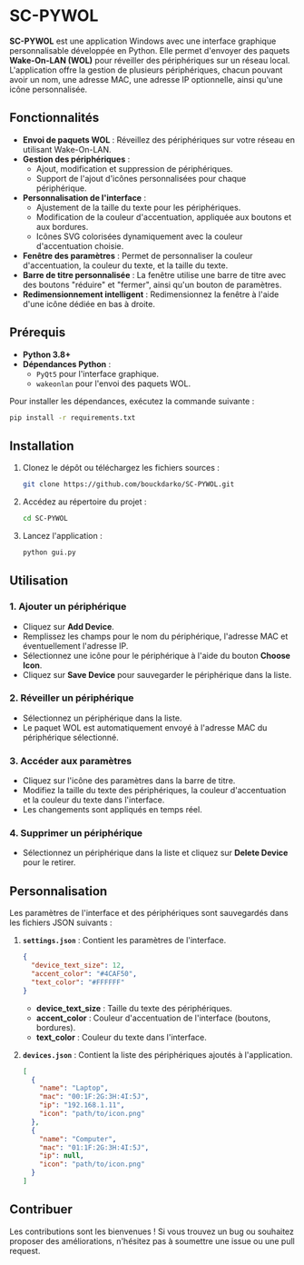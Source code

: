 
# SC-PYWOL

**SC-PYWOL** est une application Windows avec une interface graphique personnalisable développée en Python. Elle permet d'envoyer des paquets **Wake-On-LAN (WOL)** pour réveiller des périphériques sur un réseau local. L'application offre la gestion de plusieurs périphériques, chacun pouvant avoir un nom, une adresse MAC, une adresse IP optionnelle, ainsi qu'une icône personnalisée.

## Fonctionnalités

- **Envoi de paquets WOL** : Réveillez des périphériques sur votre réseau en utilisant Wake-On-LAN.
- **Gestion des périphériques** :
  - Ajout, modification et suppression de périphériques.
  - Support de l'ajout d'icônes personnalisées pour chaque périphérique.
- **Personnalisation de l'interface** :
  - Ajustement de la taille du texte pour les périphériques.
  - Modification de la couleur d'accentuation, appliquée aux boutons et aux bordures.
  - Icônes SVG colorisées dynamiquement avec la couleur d'accentuation choisie.
- **Fenêtre des paramètres** : Permet de personnaliser la couleur d'accentuation, la couleur du texte, et la taille du texte.
- **Barre de titre personnalisée** : La fenêtre utilise une barre de titre avec des boutons "réduire" et "fermer", ainsi qu'un bouton de paramètres.
- **Redimensionnement intelligent** : Redimensionnez la fenêtre à l'aide d'une icône dédiée en bas à droite.

## Prérequis

- **Python 3.8+**
- **Dépendances Python** :
  - `PyQt5` pour l'interface graphique.
  - `wakeonlan` pour l'envoi des paquets WOL.

Pour installer les dépendances, exécutez la commande suivante :

```bash
pip install -r requirements.txt
```

## Installation

1. Clonez le dépôt ou téléchargez les fichiers sources :

   ```bash
   git clone https://github.com/bouckdarko/SC-PYWOL.git
   ```

2. Accédez au répertoire du projet :

   ```bash
   cd SC-PYWOL
   ```

3. Lancez l'application :

   ```bash
   python gui.py
   ```

## Utilisation

### 1. Ajouter un périphérique

- Cliquez sur **Add Device**.
- Remplissez les champs pour le nom du périphérique, l'adresse MAC et éventuellement l'adresse IP.
- Sélectionnez une icône pour le périphérique à l'aide du bouton **Choose Icon**.
- Cliquez sur **Save Device** pour sauvegarder le périphérique dans la liste.

### 2. Réveiller un périphérique

- Sélectionnez un périphérique dans la liste.
- Le paquet WOL est automatiquement envoyé à l'adresse MAC du périphérique sélectionné.

### 3. Accéder aux paramètres

- Cliquez sur l'icône des paramètres dans la barre de titre.
- Modifiez la taille du texte des périphériques, la couleur d'accentuation et la couleur du texte dans l'interface.
- Les changements sont appliqués en temps réel.

### 4. Supprimer un périphérique

- Sélectionnez un périphérique dans la liste et cliquez sur **Delete Device** pour le retirer.

## Personnalisation

Les paramètres de l'interface et des périphériques sont sauvegardés dans les fichiers JSON suivants :

1. **`settings.json`** : Contient les paramètres de l'interface.
   ```json
   {
     "device_text_size": 12,
     "accent_color": "#4CAF50",
     "text_color": "#FFFFFF"
   }
   ```
   - **device_text_size** : Taille du texte des périphériques.
   - **accent_color** : Couleur d'accentuation de l'interface (boutons, bordures).
   - **text_color** : Couleur du texte dans l'interface.

2. **`devices.json`** : Contient la liste des périphériques ajoutés à l'application.
   ```json
   [
     {
       "name": "Laptop",
       "mac": "00:1F:2G:3H:4I:5J",
       "ip": "192.168.1.11",
       "icon": "path/to/icon.png"
     },
     {
       "name": "Computer",
       "mac": "01:1F:2G:3H:4I:5J",
       "ip": null,
       "icon": "path/to/icon.png"
     }
   ]
   ```

## Contribuer

Les contributions sont les bienvenues ! Si vous trouvez un bug ou souhaitez proposer des améliorations, n'hésitez pas à soumettre une issue ou une pull request.
